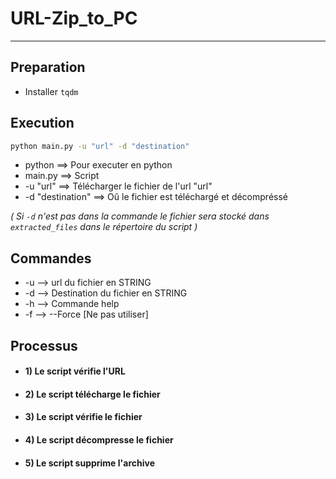 # URL-Zip_to_PC
-------------------------------------------------
## Preparation
- Installer `tqdm`

## Execution
```bash
python main.py -u "url" -d "destination"
```
- python ==> Pour executer en python
- main.py ==> Script
- -u "url" ==> Télécharger le fichier de l'url "url"
- -d "destination" ==> Oû le fichier est téléchargé et décompréssé 

*( Si `-d` n'est pas dans la commande le fichier sera stocké dans `extracted_files` dans le répertoire du script )*


## Commandes
- -u --> url du fichier en STRING
- -d --> Destination du fichier en STRING
- -h --> Commande help
- -f --> --Force [Ne pas utiliser]


## Processus

- #### 1) Le script vérifie l'URL
- #### 2) Le script télécharge le fichier
- #### 3) Le script vérifie le fichier
- #### 4) Le script décompresse le fichier
- #### 5) Le script supprime l'archive
